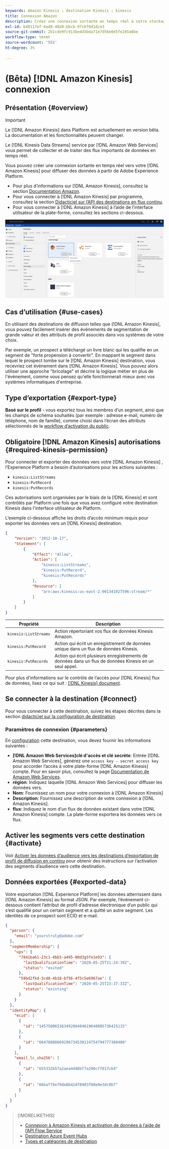 ```yaml
---
keywords: Amazon Kinesis ; destination Kinesis ; kinesis
title: Connexion Amazon
description: Créez une connexion sortante en temps réel à votre stockage Amazon Kinesis pour diffuser des données à partir de Adobe Experience Platform.
exl-id: b40117ef-6ad0-48a9-bbcb-97c6f6d1dce3
source-git-commit: 2b1cde9fc913be4d3bea71e7d56e0e5fe265a6be
workflow-type: tm+mt
source-wordcount: '552'
ht-degree: 3%

---
```


# (Bêta) [!DNL Amazon Kinesis] connexion

## Présentation {#overview}

>[!IMPORTANT]
>
>Le [!DNL Amazon Kinesis] dans Platform est actuellement en version bêta. La documentation et les fonctionnalités peuvent changer.

Le [!DNL Kinesis Data Streams] service par [!DNL Amazon Web Services] vous permet de collecter et de traiter des flux importants de données en temps réel.

Vous pouvez créer une connexion sortante en temps réel vers votre [!DNL Amazon Kinesis] pour diffuser des données à partir de Adobe Experience Platform.

* Pour plus d’informations sur [!DNL Amazon Kinesis], consultez la section [Documentation Amazon](https://docs.aws.amazon.com/streams/latest/dev/introduction.html).
* Pour vous connecter à [!DNL Amazon Kinesis] par programme, consultez la section [Didacticiel sur l’API des destinations en flux continu](../../api/streaming-destinations.md).
* Pour vous connecter à [!DNL Amazon Kinesis] à l’aide de l’interface utilisateur de la plate-forme, consultez les sections ci-dessous.

![Amazon Kinesis dans l&#39;interface utilisateur](../../assets/catalog/cloud-storage/amazon-kinesis/catalog.png)

## Cas d’utilisation {#use-cases}

En utilisant des destinations de diffusion telles que [!DNL Amazon Kinesis], vous pouvez facilement insérer des événements de segmentation de grande valeur et des attributs de profil associés dans vos systèmes de votre choix.

Par exemple, un prospect a téléchargé un livre blanc qui les qualifie en un segment de &quot;forte propension à convertir&quot;. En mappant le segment dans lequel le prospect tombe sur le [!DNL Amazon Kinesis] destination, vous recevriez cet événement dans [!DNL Amazon Kinesis]. Vous pouvez alors utiliser une approche &quot;bricolage&quot; et décrire la logique métier en plus de l&#39;événement, comme vous pensez qu&#39;elle fonctionnerait mieux avec vos systèmes informatiques d&#39;entreprise.

## Type d’exportation {#export-type}

**Basé sur le profil** - vous exportez tous les membres d’un segment, ainsi que les champs de schéma souhaités (par exemple : adresse e-mail, numéro de téléphone, nom de famille), comme choisi dans l’écran des attributs sélectionnés de la [workflow d’activation du public](../../ui/activate-streaming-profile-destinations.md#select-attributes).

## Obligatoire [!DNL Amazon Kinesis] autorisations {#required-kinesis-permission}

Pour connecter et exporter des données vers votre [!DNL Amazon Kinesis] , l’Experience Platform a besoin d’autorisations pour les actions suivantes :

* `kinesis:ListStreams`
* `kinesis:PutRecord`
* `kinesis:PutRecords`

Ces autorisations sont organisées par le biais de la [!DNL Kinesis] et sont contrôlés par Platform une fois que vous avez configuré votre destination Kinesis dans l&#39;interface utilisateur de Platform.

L’exemple ci-dessous affiche les droits d’accès minimum requis pour exporter les données vers un [!DNL Kinesis] destination.

```json
{
    "Version": "2012-10-17",
    "Statement": [
        {
            "Effect": "Allow",
            "Action": [
                "kinesis:ListStreams",
                "kinesis:PutRecord",
                "kinesis:PutRecords"
            ],
            "Resource": [
                "arn:aws:kinesis:us-east-2:901341027596:stream/*"
            ]
        }
    ]
}
```

| Propriété | Description |
| -------- | ----------- |
| `kinesis:ListStreams` | Action répertoriant vos flux de données Kinesis Amazon. |
| `kinesis:PutRecord` | Action qui écrit un enregistrement de données unique dans un flux de données Kinesis. |
| `kinesis:PutRecords` | Action qui écrit plusieurs enregistrements de données dans un flux de données Kinesis en un seul appel. |

Pour plus d’informations sur le contrôle de l’accès pour [!DNL Kinesis] flux de données, lisez ce qui suit : [[!DNL Kinesis] document](https://docs.aws.amazon.com/streams/latest/dev/controlling-access.html).

## Se connecter à la destination {#connect}

Pour vous connecter à cette destination, suivez les étapes décrites dans la section [didacticiel sur la configuration de destination](../../ui/connect-destination.md).

### Paramètres de connexion {#parameters}

En [configuration](../../ui/connect-destination.md) cette destination, vous devez fournir les informations suivantes :

* **[!DNL Amazon Web Services]clé d&#39;accès et clé secrète**: Entrée [!DNL Amazon Web Services], générez une `access key - secret access key` pour accorder l’accès à votre plate-forme [!DNL Amazon Kinesis] compte. Pour en savoir plus, consultez la page [Documentation de Amazon Web Services](https://docs.aws.amazon.com/IAM/latest/UserGuide/id_credentials_access-keys.html).
* **région**: Indiquez laquelle [!DNL Amazon Web Services] pour diffuser les données vers.
* **Nom**: Fournissez un nom pour votre connexion à [!DNL Amazon Kinesis]
* **Description**: Fournissez une description de votre connexion à [!DNL Amazon Kinesis].
* **flux**: Indiquez le nom d’un flux de données existant dans votre [!DNL Amazon Kinesis] compte. La plate-forme exportera les données vers ce flux.

<!--

>[!IMPORTANT]
>
>Platform needs `write` permissions on the bucket object where the export files will be delivered.

-->

## Activer les segments vers cette destination {#activate}

Voir [Activer les données d’audience vers les destinations d’exportation de profil de diffusion en continu](../../ui/activate-streaming-profile-destinations.md) pour obtenir des instructions sur l’activation des segments d’audience vers cette destination.

## Données exportées {#exported-data}

Votre exportation [!DNL Experience Platform] les données atterrissent dans [!DNL Amazon Kinesis] au format JSON. Par exemple, l’événement ci-dessous contient l’attribut de profil d’adresse électronique d’un public qui s’est qualifié pour un certain segment et a quitté un autre segment. Les identités de ce prospect sont ECID et e-mail.

```json
{
  "person": {
    "email": "yourstruly@adobe.com"
  },
  "segmentMembership": {
    "ups": {
      "7841ba61-23c1-4bb3-a495-00d3g5fe1e93": {
        "lastQualificationTime": "2020-05-25T21:24:39Z",
        "status": "exited"
      },
      "59bd2fkd-3c48-4b18-bf56-4f5c5e6967ae": {
        "lastQualificationTime": "2020-05-25T23:37:33Z",
        "status": "existing"
      }
    }
  },
  "identityMap": {
    "ecid": [
      {
        "id": "14575006536349286404619648085736425115"
      },
      {
        "id": "66478888669296734530114754794777368480"
      }
    ],
    "email_lc_sha256": [
      {
        "id": "655332b5fa2aea4498bf7a290cff017cb4"
      },
      {
        "id": "66baf76ef9de8b42df8903f00e0e3dc0b7"
      }
    ]
  }
}
```



>[!MORELIKETHIS]
>
>* [Connexion à Amazon Kinesis et activation de données à l’aide de l’API Flow Service](../../api/streaming-destinations.md)
>* [Destination Azure Event Hubs](./azure-event-hubs.md)
>* [Types et catégories de destination](../../destination-types.md)

